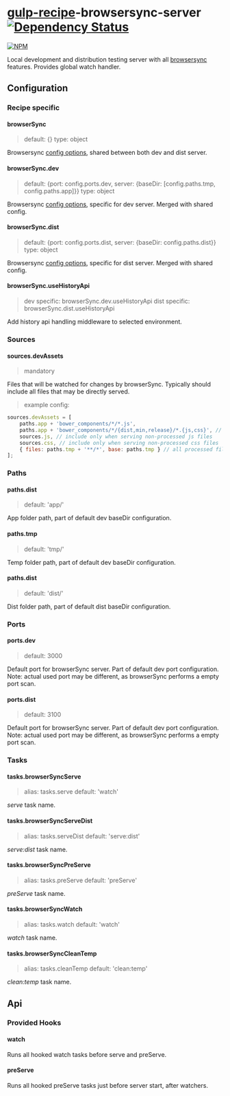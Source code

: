 # [gulp-recipe](https://github.com/PGS-dev/gulp-recipe-loader)-browsersync-server [![Dependency Status][depstat-image]][depstat-url]
[![NPM][npm-image]][npm-url]

Local development and distribution testing server with all [browsersync](http://www.browsersync.io/) features. Provides global watch handler.

## Configuration
### Recipe specific
#### browserSync
> default: {}
> type: object

Browsersync [config options](http://www.browsersync.io/docs/options/), shared between both dev and dist server.

#### browserSync.dev
> default: {port: config.ports.dev, server: {baseDir: [config.paths.tmp, config.paths.app]}}
> type: object

Browsersync [config options](http://www.browsersync.io/docs/options/), specific for dev server. Merged with shared config.

#### browserSync.dist
> default: {port: config.ports.dist, server: {baseDir: config.paths.dist}}
> type: object

Browsersync [config options](http://www.browsersync.io/docs/options/), specific for dist server. Merged with shared config.

#### browserSync.useHistoryApi
> dev specific: browserSync.dev.useHistoryApi
> dist specific: browserSync.dist.useHistoryApi

Add history api handling middleware to selected environment.

### Sources
#### sources.devAssets
> mandatory

Files that will be watched for changes by browserSync. Typically should include all files that may be directly served.

> example config:
```javascript
sources.devAssets = [
    paths.app + 'bower_components/*/*.js',
    paths.app + 'bower_components/*/{dist,min,release}/*.{js,css}', // most of the generic bower modules
    sources.js, // include only when serving non-processed js files
    sources.css, // include only when serving non-processed css files
    { files: paths.tmp + '**/*', base: paths.tmp } // all processed files from temp directory
];
```

### Paths
#### paths.dist
> default: 'app/'

App folder path, part of default dev baseDir configuration.

#### paths.tmp
> default: 'tmp/'

Temp folder path, part of default dev baseDir configuration.

#### paths.dist
> default: 'dist/'

Dist folder path, part of default dist baseDir configuration.

### Ports
#### ports.dev
> default: 3000

Default port for browserSync server. Part of default dev port configuration.
Note: actual used port may be different, as browserSync performs a empty port scan.

#### ports.dist
> default: 3100

Default port for browserSync server. Part of default dev port configuration.
Note: actual used port may be different, as browserSync performs a empty port scan.

### Tasks
#### tasks.browserSyncServe
> alias: tasks.serve
> default: 'watch'

_serve_ task name.

#### tasks.browserSyncServeDist
> alias: tasks.serveDist
> default: 'serve:dist'

_serve:dist_ task name.

#### tasks.browserSyncPreServe
> alias: tasks.preServe
> default: 'preServe'

_preServe_ task name.

#### tasks.browserSyncWatch
> alias: tasks.watch
> default: 'watch'

_watch_ task name.

#### tasks.browserSyncCleanTemp
> alias: tasks.cleanTemp
> default: 'clean:temp'

_clean:temp_ task name.

## Api
### Provided Hooks
#### watch

Runs all hooked watch tasks before serve and preServe.

#### preServe

Runs all hooked preServe tasks just before server start, after watchers.

[npm-url]: https://npmjs.org/package/gulp-recipe-browsersync-server
[npm-image]: https://nodei.co/npm/gulp-recipe-browsersync-server.png?downloads=true
[depstat-url]: https://david-dm.org/PGS-dev/gulp-recipe-browsersync-server
[depstat-image]: https://img.shields.io/david/PGS-dev/gulp-recipe-browsersync-server.svg?style=flat